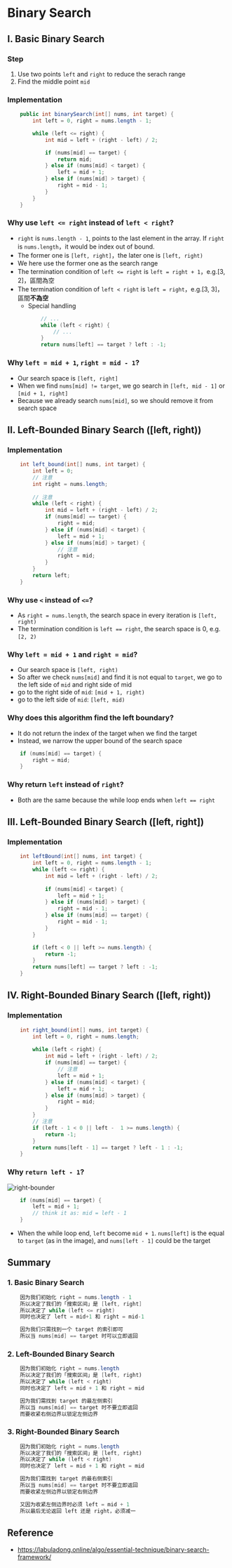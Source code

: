 # Binary Search

## I. Basic Binary Search
### Step
1. Use two points `left` and `right` to reduce the serach range
2. Find the middle point `mid`

### Implementation
```java
    public int binarySearch(int[] nums, int target) {
        int left = 0, right = nums.length - 1;

        while (left <= right) {
            int mid = left + (right - left) / 2;

            if (nums[mid] == target) {
                return mid;
            } else if (nums[mid] < target) {
                left = mid + 1;
            } else if (nums[mid] > target) {
                right = mid - 1;
            }
        }
    }
```

### Why use `left <= right` instead of `left < right`?
- `right` is `nums.length - 1`, points to the last element in the array. If `right` is `nums.length`，it would be index out of bound.
- The former one is `[left, right]`，the later one is `[left, right)`
- We here use the former one as the search range
- The termination condition of `left <= right` is `left = right + 1`，e.g.[3, 2]，區間為空
- The termination condition of `left < right` is `left = right`，e.g.[3, 3]，區間**不為空**
    - Special handling
        ```java
            // ...
            while (left < right) {
                // ...
            }
            return nums[left] == target ? left : -1;
        ```
### Why `left = mid + 1`, `right = mid - 1`?
- Our search space is `[left, right]`
- When we find `nums[mid] != target`, we go search in `[left, mid - 1]` or `[mid + 1, right]`
- Because we already search `nums[mid]`, so we should remove it from search space

## II. Left-Bounded Binary Search ([left, right))
### Implementation
```java
    int left_bound(int[] nums, int target) {
        int left = 0;
        // 注意
        int right = nums.length;
        
        // 注意
        while (left < right) {
            int mid = left + (right - left) / 2;
            if (nums[mid] == target) {
                right = mid;
            } else if (nums[mid] < target) {
                left = mid + 1;
            } else if (nums[mid] > target) {
                // 注意
                right = mid;
            }
        }
        return left;
    }
```

### Why use `<` instead of `<=`?
- As `right = nums.length`, the search space in every iteration is `[left, right)`
- The termination condition is `left == right`, the search space is 0, e.g. `[2, 2)`

### Why `left = mid + 1` and `right = mid`?
- Our search space is `[left, right)`
- So after we check `nums[mid]` and find it is not equal to `target`, we go to the left side of `mid` and right side of mid
- go to the right side of `mid`: `[mid + 1, right)`
- go to the left side of `mid`: `[left, mid)`

### Why does this algorithm find the left boundary?
- It do not return the index of the target when we find the target
- Instead, we narrow the upper bound of the search space
```java
    if (nums[mid] == target) {
        right = mid;
    }
```

### Why return `left` instead of `right`?
- Both are the same because the while loop ends when `left == right`

## III. Left-Bounded Binary Search ([left, right])
### Implementation
```java
    int leftBound(int[] nums, int target) { 
        int left = 0, right = nums.length - 1;
        while (left <= right) {
            int mid = left + (right - left) / 2;
            
            if (nums[mid] < target) {
                left = mid + 1;
            } else if (nums[mid] > target) {
                right = mid - 1;
            } else if (nums[mid] == target) {
                right = mid - 1;
            }
        }

        if (left < 0 || left >= nums.length) {
            return -1;
        }
        return nums[left] == target ? left : -1;
    }
```

## IV. Right-Bounded Binary Search ([left, right))
### Implementation
```java
    int right_bound(int[] nums, int target) {
        int left = 0, right = nums.length;
        
        while (left < right) {
            int mid = left + (right - left) / 2;
            if (nums[mid] == target) {
                // 注意
                left = mid + 1;
            } else if (nums[mid] < target) {
                left = mid + 1;
            } else if (nums[mid] > target) {
                right = mid;
            }
        }
        // 注意
        if (left - 1 < 0 || left -  1 >= nums.length) {
            return -1;
        }
        return nums[left - 1] == target ? left - 1 : -1;
    }
```

### Why `return left - 1`?
![right-bounder](https://labuladong.online/algo/images/binary-search/3.jpg)
```java
    if (nums[mid] == target) {
        left = mid + 1;
        // think it as: mid = left - 1
    }
```

- When the while loop end, `left` become `mid + 1`. `nums[left]` is the equal to `target` (as in the image), and `nums[left - 1]` could be the target

## Summary
### 1. Basic Binary Search
```java 
    因为我们初始化 right = nums.length - 1
    所以决定了我们的「搜索区间」是 [left, right]
    所以决定了 while (left <= right)
    同时也决定了 left = mid+1 和 right = mid-1

    因为我们只需找到一个 target 的索引即可
    所以当 nums[mid] == target 时可以立即返回
```

### 2. Left-Bounded Binary Search 
```java 
    因为我们初始化 right = nums.length
    所以决定了我们的「搜索区间」是 [left, right)
    所以决定了 while (left < right)
    同时也决定了 left = mid + 1 和 right = mid

    因为我们需找到 target 的最左侧索引
    所以当 nums[mid] == target 时不要立即返回
    而要收紧右侧边界以锁定左侧边界
```

### 3. Right-Bounded Binary Search
```java
    因为我们初始化 right = nums.length
    所以决定了我们的「搜索区间」是 [left, right)
    所以决定了 while (left < right)
    同时也决定了 left = mid + 1 和 right = mid

    因为我们需找到 target 的最右侧索引
    所以当 nums[mid] == target 时不要立即返回
    而要收紧左侧边界以锁定右侧边界

    又因为收紧左侧边界时必须 left = mid + 1
    所以最后无论返回 left 还是 right，必须减一
```

## Reference
- https://labuladong.online/algo/essential-technique/binary-search-framework/